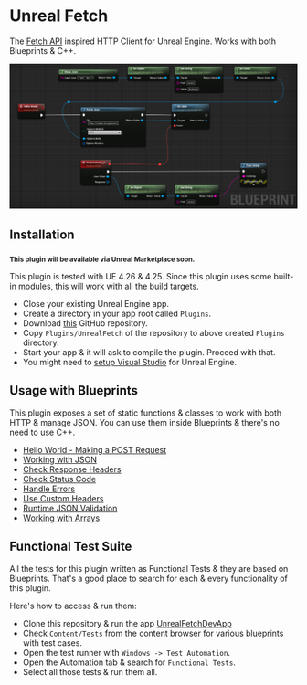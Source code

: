 # Unreal Fetch

The [Fetch API](https://developer.mozilla.org/en-US/docs/Web/API/Fetch_API/Using_Fetch) inspired HTTP Client for Unreal Engine. Works with both Blueprints & C++.

![](Images/HelloWorldUnrealFetch.png)

## Installation

**<sub>This plugin will be available via Unreal Marketplace soon.</sub>**

This plugin is tested with UE 4.26 & 4.25. Since this plugin uses some built-in modules, this will work with all the build targets.

* Close your existing Unreal Engine app.
* Create a directory in your app root called `Plugins`.
* Download [this](https://github.com/GameDev4K/unreal-fetch/archive/main.zip) GitHub repository.
* Copy `Plugins/UnrealFetch` of the repository to above created `Plugins` directory.
* Start your app & it will ask to compile the plugin. Proceed with that.
* You might need to [setup Visual Studio](https://docs.unrealengine.com/en-US/ProductionPipelines/DevelopmentSetup/VisualStudioSetup/index.html) for Unreal Engine.


## Usage with Blueprints

This plugin exposes a set of static functions & classes to work with both HTTP & manage JSON. You can use them inside Blueprints & there's no need to use C++.

* [Hello World - Making a POST Request](https://blueprintue.com/blueprint/5kzpvcy-/)
* [Working with JSON](https://blueprintue.com/blueprint/ljxc4m-r/)
* [Check Response Headers](https://blueprintue.com/blueprint/ohmwhzgq/)
* [Check Status Code](https://blueprintue.com/blueprint/brnay_vo/)
* [Handle Errors](https://blueprintue.com/blueprint/nz_f0ft8/)
* [Use Custom Headers](https://blueprintue.com/blueprint/fp23f8dd/)
* [Runtime JSON Validation](https://blueprintue.com/blueprint/8mu596ho/)
* [Working with Arrays](https://blueprintue.com/blueprint/49qsthhq/)

## Functional Test Suite

All the tests for this plugin written as Functional Tests & they are based on Blueprints. That's a good place to search for each & every functionality of this plugin.

Here's how to access & run them:

* Clone this repository & run the app [UnrealFetchDevApp](./UnrealFetchDevApp)
* Check `Content/Tests` from the content browser for various blueprints with test cases.
* Open the test runner with `Windows -> Test Automation`.
* Open the Automation tab & search for `Functional Tests`.
* Select all those tests & run them all.
